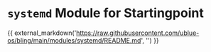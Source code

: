 # `systemd` Module for Startingpoint

{{ external_markdown('https://raw.githubusercontent.com/ublue-os/bling/main/modules/systemd/README.md', '') }}
